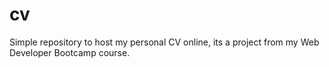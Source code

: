 # cv
Simple repository to host my personal CV online, its a project from my Web Developer Bootcamp course. 
